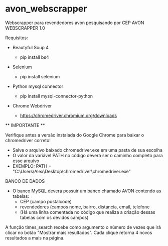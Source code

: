 # avon_webscrapper
Webscrapper para revendedores avon pesquisando por CEP
AVON WEBSCRAPPER 1.0

Requisitos:
 - Beautyful Soup 4
 	- pip install bs4
 - Selenium
	- pip install selenium
 - Python mysql connector
	- pip install mysql-connector-python

 - Chrome Webdriver
	- https://chromedriver.chromium.org/downloads


** IMPORTANTE **

Verifique antes a versão instalada do Google Chrome para baixar o chromedriver correto!

 - Salve o arquivo baixado chromedriver.exe em uma pasta de sua escolha
 - O valor da variável PATH no código deverá ser o caminho completo para esse arquivo
 - EXEMPLO: PATH = "C:\Users\Alex\Desktop\chromedriver\chromedriver.exe"

BANCO DE DADOS
 - O banco MySQL deverá possuir um banco chamado AVON contendo as tabelas:
    - CEP (campo postalcode)
    - revendedores (campos nome, bairro, distancia, email, telefone
    - (Há uma linha comentada no código que realiza a criação dessas tabelas com os devidos campos)


A função times_search recebe como argumento o número de vezes que irá clicar no botão "Mostrar mais resultados". Cada clique retorna 4 novos resultados a mais na página.
